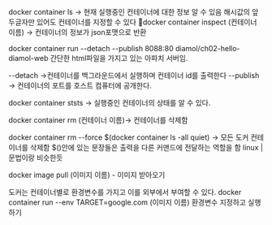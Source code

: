 
docker container ls  -> 현재 실행중인 컨테이너에 대한 정보 알 수 있음
해시값의 앞 두글자만 있어도 컨테이너를 지정할 수 있다
docker container inspect (컨테이너 이름) -> 컨테이너의 정보가 json포맷으로 반환

docker container run --detach --publish 8088:80 diamol/ch02-hello-diamol-web 
간단한 html파일을 가지고 있는 아파치 서버임.

--detach ->컨테이너를 백그라운드에서 실행하며 컨테이너 id를 출력한다
--publish -> 컨테이너의 포트를 호스트 컴퓨터에 공개한다.

docker container ststs -> 실행중인 컨테이너의 상태를 알 수 있다. 

docker container rm (컨테이너 이름)-> 컨테이너를 삭제함

docker container rm --force $(docker container ls -all quiet)
-> 모든 도커 컨테이너를 삭제함 
$()안에 있는 문장들은 출력을 다른 커맨드에 전달하는 역할을 함
linux | 문법이랑 비슷한듯

docker image pull (이미지 이름) - 이미지 받아오기

도커는 컨테이너별로 환경변수를 가지고 이를 외부에서 부여할 수  있다.
docker container run --env TARGET=google.com (이미지 이름)
환경변수 지정하고 실행하기